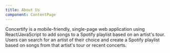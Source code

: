 ```yaml
---
title: About Us
component: ContentPage
---
```

Concertify is a mobile-friendly, single-page web application using React/JavaScript to add songs to a Spotify playlist based on an artist's tour. Users can search for an artist of their choice and create a Spotify playlist based on songs from that artist's tour or recent concerts.
